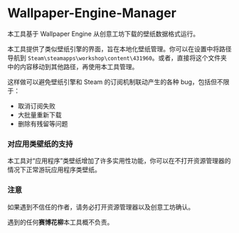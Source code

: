 # Wallpaper-Engine-Manager

本工具基于 Wallpaper Engine 从创意工坊下载的壁纸数据格式运行。

本工具提供了类似壁纸引擎的界面，旨在本地化壁纸管理。你可以在设置中将路径导航到 `Steam\steamapps\workshop\content\431960`。或者，直接将这个文件夹中的内容移动到其他路径，再使用本工具管理。

这样做可以避免壁纸引擎和 Steam 的订阅机制联动产生的各种 bug，包括但不限于：
*   取消订阅失败
*   大批量重新下载
*   删除有残留等问题

### 对应用类壁纸的支持

本工具对“应用程序”类壁纸增加了许多实用性功能，你可以在不打开资源管理器的情况下正常游玩应用程序类壁纸。

### 注意

如果遇到不信任的作者，请务必打开资源管理器以及创意工坊确认。

遇到的任何**赛博花柳**本工具概不负责。
